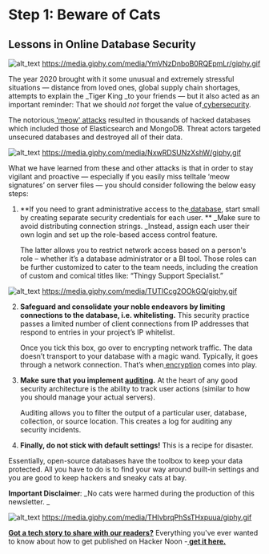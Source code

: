 
# **Step 1: Beware of Cats**


## Lessons in Online Database Security 



![alt_text](images/image1.gif "image_tooltip")
https://media.giphy.com/media/YmVNzDnboB0RQEpmLr/giphy.gif

The year 2020 brought with it some unusual and extremely stressful situations — distance from loved ones, global supply chain shortages, attempts to explain the _Tiger King _to your friends — but it also acted as an important reminder: That we should _not_ forget the value of[ cybersecurity](https://hackernoon.com/6-things-to-know-if-you-want-to-become-a-cybersecurity-expert-7o6335e9).

The notorious[ ‘meow' attacks](https://hackernoon.com/learnings-from-the-meow-bot-attack-on-our-mongodb-databases-y22q3zs8) resulted in thousands of hacked databases which included those of Elasticsearch and MongoDB. Threat actors targeted unsecured databases and destroyed all of their data. 


![alt_text](images/image2.gif "image_tooltip")
https://media.giphy.com/media/NxwRDSUNzXshW/giphy.gif

What we have learned from these and other attacks is that in order to stay vigilant and proactive — especially if you easily miss telltale ‘meow signatures’ on server files — you should consider following the below easy steps:

1. **If you need to grant administrative access to the[ database](https://hackernoon.com/10-ways-to-reduce-data-loss-and-potential-downtime-of-your-database-do9b359v), start small by creating separate security credentials for each user. ** _Make sure to avoid distributing connection strings. _Instead, assign each user their own login and set up the role-based access control feature.

    The latter allows you to restrict network access based on a person's role – whether it’s a database administrator or a BI tool. Those roles can be further customized to cater to the team needs, including the creation of custom and comical titles like: “Thingy Support Specialist.”


![alt_text](images/image3.gif "image_tooltip")
https://media.giphy.com/media/TUTlCcg2OOkGQ/giphy.gif



2. **Safeguard and consolidate your noble endeavors by limiting connections to the database, i.e. whitelisting.** This security practice passes a limited number of client connections from IP addresses that respond to entries in your project’s IP whitelist.

    Once you tick this box, go over to encrypting network traffic. The data doesn’t transport to your database with a magic wand. Typically, it goes through a network connection. That’s when[ encryption](https://hackernoon.com/adding-encryption-to-a-fast-database-without-compromise-5u3b3yth) comes into play.

3. **Make sure that you implement [auditing](https://hackernoon.com/event-log-auditing-demystified-75b55879f069).** At the heart of any good security architecture is the ability to track user actions (similar to how you should manage your actual servers). 

    Auditing allows you to filter the output of a particular user, database, collection, or source location. This creates a log for auditing any security incidents.

4.  **Finally, do not stick with default settings!** This is a recipe for disaster. 

Essentially, open-source databases have the toolbox to keep your data protected. All you have to do is to find your way around built-in settings and you are good to keep hackers and sneaky cats at bay.

**Important Disclaimer**: _No cats were harmed during the production of this newsletter. _

![alt_text](images/image4.gif "image_tooltip")
https://media.giphy.com/media/THIvbrqPhSsTHxpuua/giphy.gif

**[Got a tech story to share with our readers?](https://hackernoon.com/signup)** Everything you've ever wanted to know about how to get published on Hacker Noon -**[ get it here.](https://www.publish.hackernoon.com/)**
